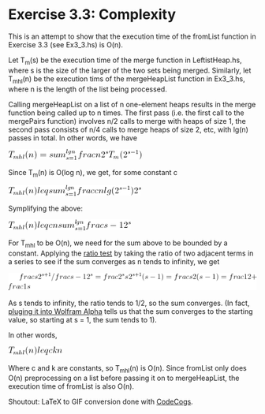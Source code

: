 Exercise 3.3: Complexity
========================

This is an attempt to show that the execution time of the fromList function in Exercise 3.3 (see Ex3_3.hs) is O(n).

Let T<sub>m</sub>(s) be the execution time of the merge function in LeftistHeap.hs, where s is the size of the larger of the two sets being merged. Similarly, let T<sub>mhl</sub>(n) be the execution tims of the mergeHeapList function in Ex3_3.hs, where n is the length of the list being processed.

Calling mergeHeapList on a list of n one-element heaps results in the merge function being called up to n times. The first pass (i.e. the first call to the mergePairs function) involves n/2 calls to merge with heaps of size 1, the second pass consists of n/4 calls to merge heaps of size 2, etc, with lg(n) passes in total. In other words, we have

![T_{mhl}(n)=\sum_{s=1}^{\lg n} \frac{n}{2^s} T_m(2^{s-1})](tmhl0.gif)

Since T<sub>m</sub>(n) is O(log n), we get, for some constant c

![T_{mhl}(n) \leq \sum_{s=1}^{\lg n} \frac{c n \lg(2^{s-1})}{2^s}](tmhl1.gif)

Symplifying the above:

![T_{mhl}(n) \leq  c n \sum_{s=1}^{\lg n} \frac{s-1}{2^s}](tmhl2.gif)

For T<sub>mhl</sub> to be O(n), we need for the sum above to be bounded by a constant. Applying the [ratio test](https://en.wikipedia.org/wiki/Ratio_test) by taking the ratio of two adjacent terms in a series to see if the sum converges as n tends to infinity, we get

![\frac{s}{2^{s+1}} / \frac{s - 1}{2^s} = \frac{2^s s}{2^{s+1}(s - 1)} = \frac{s}{2(s -1)}=\frac{1}{2} + \frac{1}{s}](ratio.gif)

As s tends to infinity, the ratio tends to 1/2, so the sum converges. (In fact, [pluging it into Wolfram Alpha](http://www.wolframalpha.com/input/?i=sum+of+%28x-1%29%2F2^x) tells us that the sum converges to the starting value, so starting at s = 1, the sum tends to 1).

In other words,

![T_{mhl}(n) \leq c k n](tmhl3.gif)

Where c and k are constants, so T<sub>mhl</sub>(n) is O(n). Since fromList only does O(n) preprocessing on a list before passing it on to mergeHeapList, the execution time of fromList is also O(n).

Shoutout: LaTeX to GIF conversion done with [CodeCogs](http://latex.codecogs.com).


